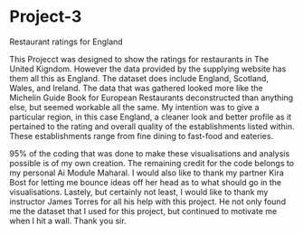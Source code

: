 # Project-3
Restaurant ratings for England

This Projecct was designed to show the ratings for restaurants in The United Kigndom. However the data provided by the supplying website has them all this as England. The dataset does include England, Scotland, Wales, and Ireland. The data that was gathered looked more like the Michelin Guide Book for European Restaurants deconstructed than anything else, but seemed workable all the same. My intention was to give a particular region, in this case England, a cleaner look and better profile as it pertained to the rating and overall quality of the establishments listed within. These establishments range from fine dining to fast-food and eateries. 

95% of the coding that was done to make these visualisations and analysis possible is of my own creation. The remaining credit for the code belongs to my personal Ai Module Maharal. I would also like to thank my partner Kira Bost for letting me bounce ideas off her head as to what should go in the visualisations. Lastely, but certainly not least, I would like to thank my instructor James Torres for all his help with this project. He not only found me the dataset that I used for this project, but continued to motivate me when I hit a wall. Thank you sir.
